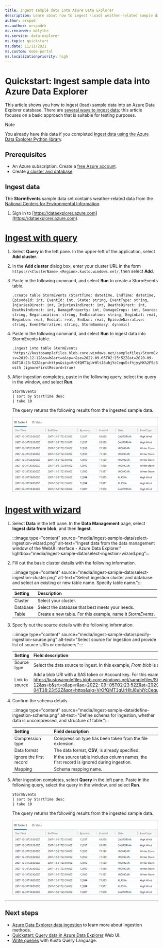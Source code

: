 ```yaml
---
title: Ingest sample data into Azure Data Explorer
description: Learn about how to ingest (load) weather-related sample data into Azure Data Explorer.
author: orspod
ms.author: orspodek
ms.reviewer: mblythe
ms.service: data-explorer
ms.topic: quickstart
ms.date: 11/11/2021
ms.custom: mode-portal
ms.localizationpriority: high
---
```


# Quickstart: Ingest sample data into Azure Data Explorer

This article shows you how to ingest (load) sample data into an Azure Data Explorer database. There are [several ways to ingest data](ingest-data-overview.md); this article focuses on a basic approach that is suitable for testing purposes.

> [!NOTE]
> You already have this data if you completed [Ingest data using the Azure Data Explorer Python library](python-ingest-data.md).

## Prerequisites

* An Azure subscription. Create a [free Azure account](https://azure.microsoft.com/free/).
* Create [a cluster and database](create-cluster-database-portal.md).

## Ingest data

The **StormEvents** sample data set contains weather-related data from the [National Centers for Environmental Information](https://www.ncdc.noaa.gov/stormevents/).

1. Sign in to [https://dataexplorer.azure.com](https://dataexplorer.azure.com).

# [Ingest with query](#tab/ingest-query)

1. Select **Query** in the left pane. In the upper-left of the application, select **Add cluster**.

1. In the **Add cluster** dialog box, enter your cluster URL in the form `https://<ClusterName>.<Region>.kusto.windows.net/`, then select **Add**.

1. Paste in the following command, and select **Run** to create a StormEvents table.

    ```Kusto
    .create table StormEvents (StartTime: datetime, EndTime: datetime, EpisodeId: int, EventId: int, State: string, EventType: string, InjuriesDirect: int, InjuriesIndirect: int, DeathsDirect: int, DeathsIndirect: int, DamageProperty: int, DamageCrops: int, Source: string, BeginLocation: string, EndLocation: string, BeginLat: real, BeginLon: real, EndLat: real, EndLon: real, EpisodeNarrative: string, EventNarrative: string, StormSummary: dynamic)
    ```

1. Paste in the following command, and select **Run** to ingest data into StormEvents table.

    ```Kusto
    .ingest into table StormEvents 'https://kustosamplefiles.blob.core.windows.net/samplefiles/StormEvents.csv?sv=2019-12-12&ss=b&srt=o&sp=r&se=2022-09-05T02:23:52Z&st=2020-09-04T18:23:52Z&spr=https&sig=VrOfQMT1gUrHltJ8uhjYcCequEcfhjyyMX%2FSc3xsCy4%3D' with (ignoreFirstRecord=true)
    ```

1. After ingestion completes, paste in the following query, select the query in the window, and select **Run**.

    ```Kusto
    StormEvents
    | sort by StartTime desc
    | take 10
    ```

    The query returns the following results from the ingested sample data.

    ![Query results.](media/ingest-sample-data/query-results.png)

# [Ingest with wizard](#tab/one-click-ingest)

1. Select **Data** in the left pane. In the **Data Management** page, select **Ingest data from blob**, and then **Ingest**. 
      
      :::image type="content" source="media/ingest-sample-data/select-ingestion-wizard.png" alt-text="Ingest data from the data management window of the WebUI interface - Azure Data Explorer." lightbox="media/ingest-sample-data/select-ingestion-wizard.png":::

1. Fill out the basic cluster details with the following information.

    :::image type="content" source="media/ingest-sample-data/select-ingestion-cluster.png" alt-text="Select ingestion cluster and  database and select an existing or new table name. Specify table name.":::

    | Setting | Description|
    |---|---|
    |Cluster | Select your cluster. |
    |Database | Select the database that best meets your needs. |
    |Table | Create a new table. For this example, name it *StormEvents*. |

    
1. Specify out the source details with the following information.

    :::image type="content" source="media/ingest-sample-data/specify-ingestion-source.png" alt-text="Select source for ingestion and provide list of source URIs or containers.":::

    | Setting | Field description|
    |---|---|
    | Source type | Select the data source to ingest. In this example, *From blob* is already selected. |
    | Link to source | Add a blob URI with a SAS token or Account key. For this example, enter https://kustosamplefiles.blob.core.windows.net/samplefiles/StormEvents.csv?sv=2019-12-12&ss=b&srt=o&sp=r&se=2022-09-05T02:23:52Z&st=2020-09-04T18:23:52Z&spr=https&sig=VrOfQMT1gUrHltJ8uhjYcCequEcfhjyyMX%2FSc3xsCy4%3D. |
   

1. Confirm the schema details.

    :::image type="content" source="media/ingest-sample-data/define-ingestion-schema.png" alt-text="Define schema for ingestion, whether data is uncompressed, and structure of table.":::

    | Setting | Field description|
    |---|---|
    | Compression type | Compression type has been taken from the file extension. |
    | Data format | The data format, **CSV**, is already specified. | 
    | Ignore the first record | If the source table includes column names, the first record is ignored during ingestion.  | 
    | Mapping | Schema mapping name. | 

1. After ingestion completes, select **Query** in the left pane. Paste in the following query, select the query in the window, and select **Run**.

    ```Kusto
    StormEvents
    | sort by StartTime desc
    | take 10
    ```

    The query returns the following results from the ingested sample data.

    ![Query results.](media/ingest-sample-data/query-results.png)
---

## Next steps

* [Azure Data Explorer data ingestion](ingest-data-overview.md) to learn more about ingestion methods.
* [Quickstart: Query data in Azure Data Explorer](web-query-data.md) Web UI.
* [Write queries](write-queries.md) with Kusto Query Language.
